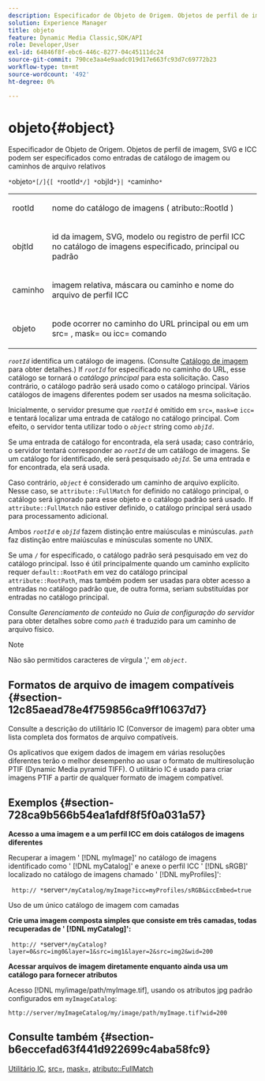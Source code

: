 ```yaml
---
description: Especificador de Objeto de Origem. Objetos de perfil de imagem, SVG e ICC podem ser especificados como entradas de catálogo de imagem ou caminhos de arquivo relativos
solution: Experience Manager
title: objeto
feature: Dynamic Media Classic,SDK/API
role: Developer,User
exl-id: 64846f8f-ebc6-446c-8277-04c45111dc24
source-git-commit: 790ce3aa4e9aadc019d17e663fc93d7c69772b23
workflow-type: tm+mt
source-wordcount: '492'
ht-degree: 0%

---
```


# objeto{#object}

Especificador de Objeto de Origem. Objetos de perfil de imagem, SVG e ICC podem ser especificados como entradas de catálogo de imagem ou caminhos de arquivo relativos

`*`objeto`*[/]{[ *`rootId`*/] *`objId`*}| *`caminho`*`

<table id="simpletable_A8B9B4D508B94BE5B7F6112F0A5F8270"> 
 <tr class="strow"> 
  <td class="stentry"> <p> <span class="codeph"> <span class="varname"> rootId </span> </span> </p> </td> 
  <td class="stentry"> <p>nome do catálogo de imagens ( <span class="codeph"> atributo::RootId </span>) </p> </td> 
 </tr> 
 <tr class="strow"> 
  <td class="stentry"> <p> <span class="codeph"> <span class="varname"> objtId </span> </span> </p> </td> 
  <td class="stentry"> <p>id da imagem, SVG, modelo ou registro de perfil ICC no catálogo de imagens especificado, principal ou padrão </p> </td> 
 </tr> 
 <tr class="strow"> 
  <td class="stentry"> <p> <span class="codeph"> <span class="varname"> caminho </span> </span> </p> </td> 
  <td class="stentry"> <p>imagem relativa, máscara ou caminho e nome do arquivo de perfil ICC </p> </td> 
 </tr> 
 <tr class="strow"> 
  <td class="stentry"> <p> <span class="codeph"> <span class="varname"> objeto </span> </span> </p> </td> 
  <td class="stentry"> <p>pode ocorrer no caminho do URL principal ou em um <span class="codeph"> src= </span>, <span class="codeph"> mask= </span>ou <span class="codeph"> icc= </span> comando </p> </td> 
 </tr> 
</table>

*`rootId`* identifica um catálogo de imagens. (Consulte [Catálogo de imagem](../../../../../is-api/image-catalog/image-serving-api-ref/c-image-catalog-reference/c-overview/c-overview.md#concept-9ce2b6a133de45f783e95cabc5810ac3) para obter detalhes.) If *`rootId`* for especificado no caminho do URL, esse catálogo se tornará o *catálogo principal* para esta solicitação. Caso contrário, o catálogo padrão será usado como o catálogo principal. Vários catálogos de imagens diferentes podem ser usados na mesma solicitação.

Inicialmente, o servidor presume que *`rootId`* é omitido em `src=`, `mask=`e `icc=` e tentará localizar uma entrada de catálogo no catálogo principal. Com efeito, o servidor tenta utilizar todo o *`object`* string como *`objId.`*

Se uma entrada de catálogo for encontrada, ela será usada; caso contrário, o servidor tentará corresponder ao *`rootId`* de um catálogo de imagens. Se um catálogo for identificado, ele será pesquisado *`objId`*. Se uma entrada e for encontrada, ela será usada.

Caso contrário, *`object`* é considerado um caminho de arquivo explícito. Nesse caso, se `attribute::FullMatch` for definido no catálogo principal, o catálogo será ignorado para esse objeto e o catálogo padrão será usado. If `attribute::FullMatch` não estiver definido, o catálogo principal será usado para processamento adicional.

Ambos *`rootId`* e *`objId`* fazem distinção entre maiúsculas e minúsculas. *`path`* faz distinção entre maiúsculas e minúsculas somente no UNIX.

Se uma `/` for especificado, o catálogo padrão será pesquisado em vez do catálogo principal. Isso é útil principalmente quando um caminho explícito requer `default::RootPath` em vez do catálogo principal `attribute::RootPath`, mas também podem ser usadas para obter acesso a entradas no catálogo padrão que, de outra forma, seriam substituídas por entradas no catálogo principal.

Consulte *Gerenciamento de conteúdo* no *Guia de configuração do servidor* para obter detalhes sobre como *`path`* é traduzido para um caminho de arquivo físico.

>[!NOTE]
>
>Não são permitidos caracteres de vírgula &#39;,&#39; em *`object.`*

## Formatos de arquivo de imagem compatíveis {#section-12c85aead78e4f759856ca9ff10637d7}

Consulte a descrição do utilitário IC (Conversor de imagem) para obter uma lista completa dos formatos de arquivo compatíveis.

Os aplicativos que exigem dados de imagem em várias resoluções diferentes terão o melhor desempenho ao usar o formato de multiresolução PTIF (Dynamic Media pyramid TIFF). O utilitário IC é usado para criar imagens PTIF a partir de qualquer formato de imagem compatível.

## Exemplos {#section-728ca9b566b54ea1afdf8f5f0a031a57}

**Acesso a uma imagem e a um perfil ICC em dois catálogos de imagens diferentes**

Recuperar a imagem &#39; [!DNL myImage]&#39; no catálogo de imagens identificado como &#39; [!DNL myCatalog]&#39; e anexe o perfil ICC &#39; [!DNL sRGB]&#39; localizado no catálogo de imagens chamado &#39; [!DNL myProfiles]&#39;:

` http:// *`server`*/myCatalog/myImage?icc=myProfiles/sRGB&iccEmbed=true`

Uso de um único catálogo de imagem com camadas

**Crie uma imagem composta simples que consiste em três camadas, todas recuperadas de &#39; [!DNL myCatalog]&#39;:**

` http:// *`server`*/myCatalog?layer=0&src=img0&layer=1&src=img1&layer=2&src=img2&wid=200`

**Acessar arquivos de imagem diretamente enquanto ainda usa um catálogo para fornecer atributos**

Acesso [!DNL my/image/path/myImage.tif], usando os atributos jpg padrão configurados em `myImageCatalog`:

`http://server/myImageCatalog/my/image/path/myImage.tif?wid=200`

## Consulte também {#section-b6eccefad63f441d922699c4aba58fc9}

[Utilitário IC](../../../../../is-api/is-utils/utilities/r-ic.md#reference-de9f43c63a8f48f1a755ff1760af8b7b), [src=](../../../../../is-api/http-ref/image-serving-api-ref/c-http-protocol-reference/c-command-reference/r-src.md#reference-f6506637778c4c69bf106a7924a91ab1), [mask=](../../../../../is-api/http-ref/image-serving-api-ref/c-http-protocol-reference/c-command-reference/r-mask.md#reference-922254e027404fb890b850e2723ee06e), [atributo::FullMatch](../../../../../is-api/image-catalog/image-serving-api-ref/c-image-catalog-reference/c-attributes-reference/r-fullmatch.md#reference-c3a72f31672a48b386943d6781cf50d7)
